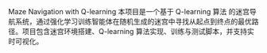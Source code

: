 Maze Navigation with Q-learning
本项目是一个基于 Q-learning 算法 的迷宫导航系统，通过强化学习训练智能体在随机生成的迷宫中寻找从起点到终点的最优路径。项目包含迷宫环境搭建、Q-learning 算法实现、训练与测试脚本，并支持实时可视化。
